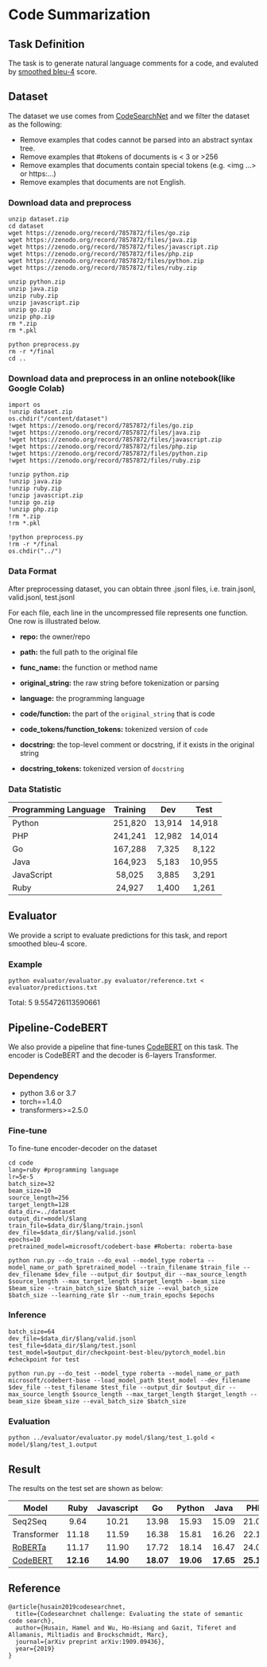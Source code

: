 # Code Summarization

## Task Definition

The task is to generate natural language comments for a code, and evaluted by [smoothed bleu-4](https://www.aclweb.org/anthology/C04-1072.pdf) score.

## Dataset

The dataset we use comes from [CodeSearchNet](https://arxiv.org/pdf/1909.09436.pdf) and we filter the dataset as the following:

- Remove examples that codes cannot be parsed into an abstract syntax tree.
- Remove examples that #tokens of documents is < 3 or >256
- Remove examples that documents contain special tokens (e.g. <img ...> or https:...)
- Remove examples that documents are not English.

### Download data and preprocess

```shell
unzip dataset.zip
cd dataset
wget https://zenodo.org/record/7857872/files/go.zip
wget https://zenodo.org/record/7857872/files/java.zip
wget https://zenodo.org/record/7857872/files/javascript.zip
wget https://zenodo.org/record/7857872/files/php.zip
wget https://zenodo.org/record/7857872/files/python.zip
wget https://zenodo.org/record/7857872/files/ruby.zip

unzip python.zip
unzip java.zip
unzip ruby.zip
unzip javascript.zip
unzip go.zip
unzip php.zip
rm *.zip
rm *.pkl

python preprocess.py
rm -r */final
cd ..
```

### Download data and preprocess in an online notebook(like Google Colab)

```shell
import os
!unzip dataset.zip
os.chdir("/content/dataset")
!wget https://zenodo.org/record/7857872/files/go.zip
!wget https://zenodo.org/record/7857872/files/java.zip
!wget https://zenodo.org/record/7857872/files/javascript.zip
!wget https://zenodo.org/record/7857872/files/php.zip
!wget https://zenodo.org/record/7857872/files/python.zip
!wget https://zenodo.org/record/7857872/files/ruby.zip

!unzip python.zip
!unzip java.zip
!unzip ruby.zip
!unzip javascript.zip
!unzip go.zip
!unzip php.zip
!rm *.zip
!rm *.pkl

!python preprocess.py
!rm -r */final
os.chdir("../")
```

### Data Format

After preprocessing dataset, you can obtain three .jsonl files, i.e. train.jsonl, valid.jsonl, test.jsonl

For each file, each line in the uncompressed file represents one function. One row is illustrated below.

- **repo:** the owner/repo

- **path:** the full path to the original file

- **func_name:** the function or method name

- **original_string:** the raw string before tokenization or parsing

- **language:** the programming language

- **code/function:** the part of the `original_string` that is code

- **code_tokens/function_tokens:** tokenized version of `code`

- **docstring:** the top-level comment or docstring, if it exists in the original string

- **docstring_tokens:** tokenized version of `docstring`

### Data Statistic

| Programming Language | Training |  Dev   |  Test  |
| :------------------- | :------: | :----: | :----: |
| Python               | 251,820  | 13,914 | 14,918 |
| PHP                  | 241,241  | 12,982 | 14,014 |
| Go                   | 167,288  | 7,325  | 8,122  |
| Java                 | 164,923  | 5,183  | 10,955 |
| JavaScript           |  58,025  | 3,885  | 3,291  |
| Ruby                 |  24,927  | 1,400  | 1,261  |

## Evaluator

We provide a script to evaluate predictions for this task, and report smoothed bleu-4 score.

### Example

```shell
python evaluator/evaluator.py evaluator/reference.txt < evaluator/predictions.txt
```

Total: 5
9.554726113590661

## Pipeline-CodeBERT

We also provide a pipeline that fine-tunes [CodeBERT](https://arxiv.org/pdf/2002.08155.pdf) on this task. The encoder is CodeBERT and the decoder is 6-layers Transformer.

### Dependency

- python 3.6 or 3.7
- torch==1.4.0
- transformers>=2.5.0

### Fine-tune

To fine-tune encoder-decoder on the dataset

```shell
cd code
lang=ruby #programming language
lr=5e-5
batch_size=32
beam_size=10
source_length=256
target_length=128
data_dir=../dataset
output_dir=model/$lang
train_file=$data_dir/$lang/train.jsonl
dev_file=$data_dir/$lang/valid.jsonl
epochs=10
pretrained_model=microsoft/codebert-base #Roberta: roberta-base

python run.py --do_train --do_eval --model_type roberta --model_name_or_path $pretrained_model --train_filename $train_file --dev_filename $dev_file --output_dir $output_dir --max_source_length $source_length --max_target_length $target_length --beam_size $beam_size --train_batch_size $batch_size --eval_batch_size $batch_size --learning_rate $lr --num_train_epochs $epochs
```

### Inference

```shell
batch_size=64
dev_file=$data_dir/$lang/valid.jsonl
test_file=$data_dir/$lang/test.jsonl
test_model=$output_dir/checkpoint-best-bleu/pytorch_model.bin #checkpoint for test

python run.py --do_test --model_type roberta --model_name_or_path microsoft/codebert-base --load_model_path $test_model --dev_filename $dev_file --test_filename $test_file --output_dir $output_dir --max_source_length $source_length --max_target_length $target_length --beam_size $beam_size --eval_batch_size $batch_size
```

### Evaluation

```shell
python ../evaluator/evaluator.py model/$lang/test_1.gold < model/$lang/test_1.output
```

## Result

The results on the test set are shown as below:

| Model                                            |   Ruby    | Javascript |    Go     |  Python   |   Java    |    PHP    |  Overall  |
| ------------------------------------------------ | :-------: | :--------: | :-------: | :-------: | :-------: | :-------: | :-------: |
| Seq2Seq                                          |   9.64    |   10.21    |   13.98   |   15.93   |   15.09   |   21.08   |   14.32   |
| Transformer                                      |   11.18   |   11.59    |   16.38   |   15.81   |   16.26   |   22.12   |   15.56   |
| [RoBERTa](https://arxiv.org/pdf/1907.11692.pdf)  |   11.17   |   11.90    |   17.72   |   18.14   |   16.47   |   24.02   |   16.57   |
| [CodeBERT](https://arxiv.org/pdf/2002.08155.pdf) | **12.16** | **14.90**  | **18.07** | **19.06** | **17.65** | **25.16** | **17.83** |

## Reference

<pre><code>@article{husain2019codesearchnet,
  title={Codesearchnet challenge: Evaluating the state of semantic code search},
  author={Husain, Hamel and Wu, Ho-Hsiang and Gazit, Tiferet and Allamanis, Miltiadis and Brockschmidt, Marc},
  journal={arXiv preprint arXiv:1909.09436},
  year={2019}
}</code></pre>
